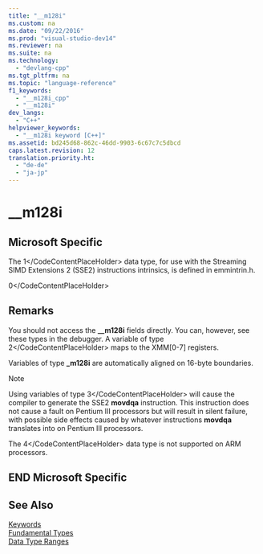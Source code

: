 ```yaml
---
title: "__m128i"
ms.custom: na
ms.date: "09/22/2016"
ms.prod: "visual-studio-dev14"
ms.reviewer: na
ms.suite: na
ms.technology: 
  - "devlang-cpp"
ms.tgt_pltfrm: na
ms.topic: "language-reference"
f1_keywords: 
  - "__m128i_cpp"
  - "__m128i"
dev_langs: 
  - "C++"
helpviewer_keywords: 
  - "__m128i keyword [C++]"
ms.assetid: bd245d68-862c-46dd-9903-6c67c7c5dbcd
caps.latest.revision: 12
translation.priority.ht: 
  - "de-de"
  - "ja-jp"
---
```

# __m128i
## Microsoft Specific  
 The <CodeContentPlaceHolder>1\</CodeContentPlaceHolder> data type, for use with the Streaming SIMD Extensions 2 (SSE2) instructions intrinsics, is defined in emmintrin.h.  
  
<CodeContentPlaceHolder>0\</CodeContentPlaceHolder>  
## Remarks  
 You should not access the **__m128i** fields directly. You can, however, see these types in the debugger. A variable of type <CodeContentPlaceHolder>2\</CodeContentPlaceHolder> maps to the XMM[0-7] registers.  
  
 Variables of type **_m128i** are automatically aligned on 16-byte boundaries.  
  
> [!NOTE]
>  Using variables of type <CodeContentPlaceHolder>3\</CodeContentPlaceHolder> will cause the compiler to generate the SSE2 **movdqa** instruction. This instruction does not cause a fault on Pentium III processors but will result in silent failure, with possible side effects caused by whatever instructions **movdqa** translates into on Pentium III processors.  
  
 The <CodeContentPlaceHolder>4\</CodeContentPlaceHolder> data type is not supported on ARM processors.  
  
## END Microsoft Specific  
  
## See Also  
 [Keywords](../vs140/keywords--c---.md)   
 [Fundamental Types](../vs140/fundamental-types---c---.md)   
 [Data Type Ranges](../vs140/data-type-ranges.md)